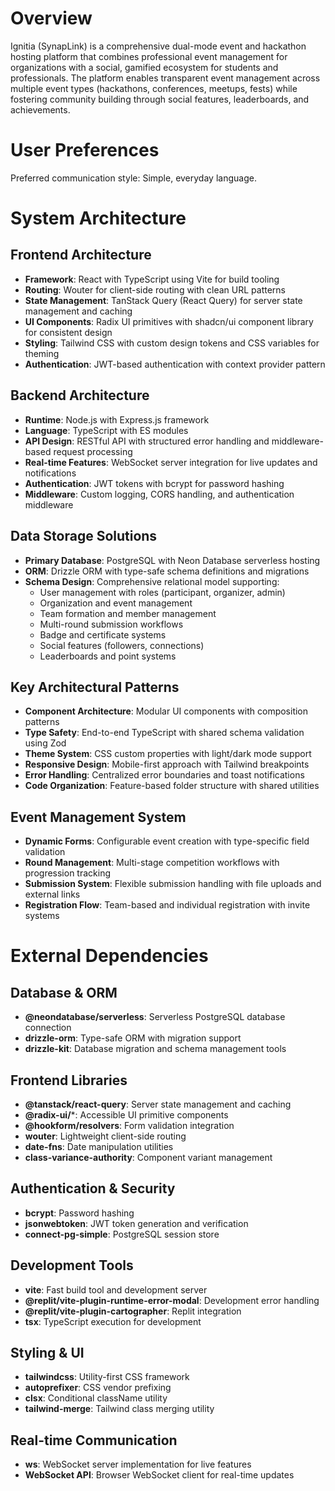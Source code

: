 # Overview

Ignitia (SynapLink) is a comprehensive dual-mode event and hackathon hosting platform that combines professional event management for organizations with a social, gamified ecosystem for students and professionals. The platform enables transparent event management across multiple event types (hackathons, conferences, meetups, fests) while fostering community building through social features, leaderboards, and achievements.

# User Preferences

Preferred communication style: Simple, everyday language.

# System Architecture

## Frontend Architecture
- **Framework**: React with TypeScript using Vite for build tooling
- **Routing**: Wouter for client-side routing with clean URL patterns
- **State Management**: TanStack Query (React Query) for server state management and caching
- **UI Components**: Radix UI primitives with shadcn/ui component library for consistent design
- **Styling**: Tailwind CSS with custom design tokens and CSS variables for theming
- **Authentication**: JWT-based authentication with context provider pattern

## Backend Architecture
- **Runtime**: Node.js with Express.js framework
- **Language**: TypeScript with ES modules
- **API Design**: RESTful API with structured error handling and middleware-based request processing
- **Real-time Features**: WebSocket server integration for live updates and notifications
- **Authentication**: JWT tokens with bcrypt for password hashing
- **Middleware**: Custom logging, CORS handling, and authentication middleware

## Data Storage Solutions
- **Primary Database**: PostgreSQL with Neon Database serverless hosting
- **ORM**: Drizzle ORM with type-safe schema definitions and migrations
- **Schema Design**: Comprehensive relational model supporting:
  - User management with roles (participant, organizer, admin)
  - Organization and event management
  - Team formation and member management
  - Multi-round submission workflows
  - Badge and certificate systems
  - Social features (followers, connections)
  - Leaderboards and point systems

## Key Architectural Patterns
- **Component Architecture**: Modular UI components with composition patterns
- **Type Safety**: End-to-end TypeScript with shared schema validation using Zod
- **Theme System**: CSS custom properties with light/dark mode support
- **Responsive Design**: Mobile-first approach with Tailwind breakpoints
- **Error Handling**: Centralized error boundaries and toast notifications
- **Code Organization**: Feature-based folder structure with shared utilities

## Event Management System
- **Dynamic Forms**: Configurable event creation with type-specific field validation
- **Round Management**: Multi-stage competition workflows with progression tracking
- **Submission System**: Flexible submission handling with file uploads and external links
- **Registration Flow**: Team-based and individual registration with invite systems

# External Dependencies

## Database & ORM
- **@neondatabase/serverless**: Serverless PostgreSQL database connection
- **drizzle-orm**: Type-safe ORM with migration support
- **drizzle-kit**: Database migration and schema management tools

## Frontend Libraries
- **@tanstack/react-query**: Server state management and caching
- **@radix-ui/***: Accessible UI primitive components
- **@hookform/resolvers**: Form validation integration
- **wouter**: Lightweight client-side routing
- **date-fns**: Date manipulation utilities
- **class-variance-authority**: Component variant management

## Authentication & Security
- **bcrypt**: Password hashing
- **jsonwebtoken**: JWT token generation and verification
- **connect-pg-simple**: PostgreSQL session store

## Development Tools
- **vite**: Fast build tool and development server
- **@replit/vite-plugin-runtime-error-modal**: Development error handling
- **@replit/vite-plugin-cartographer**: Replit integration
- **tsx**: TypeScript execution for development

## Styling & UI
- **tailwindcss**: Utility-first CSS framework
- **autoprefixer**: CSS vendor prefixing
- **clsx**: Conditional className utility
- **tailwind-merge**: Tailwind class merging utility

## Real-time Communication
- **ws**: WebSocket server implementation for live features
- **WebSocket API**: Browser WebSocket client for real-time updates